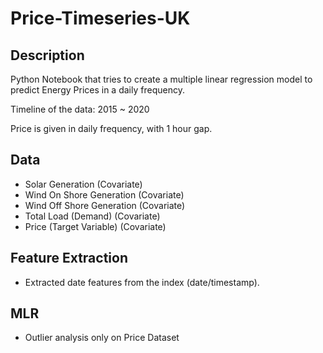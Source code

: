 # Price-Timeseries-UK

## Description

Python Notebook that tries to create a multiple linear regression model to predict Energy Prices in a daily frequency.<p>
Timeline of the data: 2015 ~ 2020<p>
Price is given in daily frequency, with 1 hour gap.<p>



## Data
- Solar Generation (Covariate)
- Wind On Shore Generation (Covariate)
- Wind Off Shore Generation (Covariate)
- Total Load (Demand) (Covariate)
-  Price (Target Variable) (Covariate)

## Feature Extraction
- Extracted date features from the index (date/timestamp).
  
  

## MLR

- Outlier analysis only on Price Dataset
